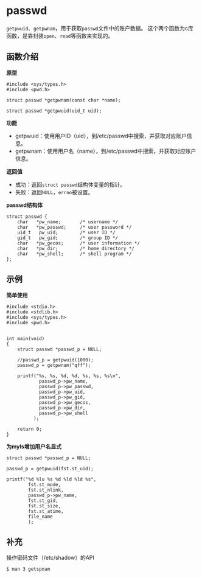 # passwd

`getpwuid`、`getpwnam`，用于获取`passwd`文件中的账户数据。
这个两个函数为c库函数，是靠封装`open`、`read`等函数来实现的。

## 函数介绍

**原型**

```
#include <sys/types.h>
#include <pwd.h>

struct passwd *getpwnam(const char *name);

struct passwd *getpwuid(uid_t uid);
```

**功能**

- getpwuid：使用用户ID（uid），到/etc/passwd中搜索，并获取对应账户信息。
- getpwnam：使用用户名（name），到/etc/passwd中搜索，并获取对应账户信息。


**返回值**

- 成功：返回`struct passwd`结构体变量的指针。
- 失败：返回`NULL`，`errno`被设置。

**passwd结构体**

```
struct passwd {
    char   *pw_name;       /* username */
    char   *pw_passwd;     /* user password */
    uid_t   pw_uid;        /* user ID */
    gid_t   pw_gid;        /* group ID */
    char   *pw_gecos;      /* user information */
    char   *pw_dir;        /* home directory */
    char   *pw_shell;      /* shell program */
};
```

## 示例

**简单使用**

```
#include <stdio.h>
#include <stdlib.h>
#include <sys/types.h>
#include <pwd.h>


int main(void)
{
    struct passwd *passwd_p = NULL;

    //passwd_p = getpwuid(1000);
    passwd_p = getpwnam("qff");

    printf("%s, %s, %d, %d, %s, %s, %s\n",
            passwd_p->pw_name,
            passwd_p->pw_passwd,
            passwd_p->pw_uid,
            passwd_p->pw_gid,
            passwd_p->pw_gecos,
            passwd_p->pw_dir,
            passwd_p->pw_shell
          );

    return 0;
}
```

**为myls增加用户名显式**

```
struct passwd *passwd_p = NULL;

passwd_p = getpwuid(fst.st_uid);

printf("%d %lu %s %d %ld %ld %s",
        fst.st_mode,
        fst.st_nlink,
        passwd_p->pw_name,
        fst.st_gid,
        fst.st_size,
        fst.st_atime,
        file_name
        );
```

## 补充

操作密码文件（/etc/shadow）的API

```
$ man 3 getspnam
```
